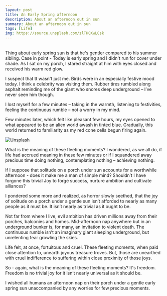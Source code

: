 ```yaml
---
layout: post
title: An Early Spring afternoon
description: About an afternoon out in sun
summary: About an afternoon out in sun
tags: [Life]
img: https://source.unsplash.com/zlTH0XwLCsk
---
```

<br>
Thing about early spring sun is that he's gentler compared to his summer sibling. Case in point - Today is early spring and I didn't run for cover under shade. As I sat on my porch, I stared straight at him with eyes closed and received his warm red glow.

I suspect that tt wasn't just me. Birds were in an especially festive mood today. I think a celebrity was visiting them. Rubber tires rumbled along asphalt reminding me of the giant who snores deep underground – I’ve never seen him though.

I lost myself for a few minutes – taking in the warmth, listening to festivities, feeling the continuous rumble – not a worry in my mind.

Few minutes later, which felt like pleasant few hours, my eyes opened to what appeared to be an alien world awash in tinted blue. Gradually, this world returned to familiarity as my red cone cells begun firing again.

![Unsplash](https://images.unsplash.com/photo-1640227559512-3647dce1236a?crop=entropy&cs=tinysrgb&fit=crop&fm=jpg&h=450&ixid=MnwxfDB8MXxyYW5kb218MHx8fHx8fHx8MTY1MDM3NTk0OQ&ixlib=rb-1.2.1&q=80&utm_campaign=api-credit&utm_medium=referral&utm_source=unsplash_source&w=800 "Source: unsplash.com/@fab_fotos")

What is the meaning of these fleeting moments? I wondered, as we all do, if life had accrued meaning in these few minutes or if I squandered away precious time doing nothing, contemplating nothing – achieving nothing.

If I suppose that solitude on a porch under sun accounts for a worthwhile afternoon - does it make me a man of simple mind? Shouldn’t I have forgone this trivial Joy to forge success, nurture ambition and cultivate alliances?

I pondered some more and realized, as horror slowly seethed, that the joy of solitude on a porch under a gentle sun isn’t afforded to nearly as many people as it must be. It isn’t nearly as trivial as it ought to be.

Not far from where I live, evil ambition has driven millions away from their porches, balconies and homes. Mid-afternoon nap anywhere but in an underground bunker is, for many, an invitation to violent death. The continuous rumble isn’t an imaginary giant sleeping underground, but unrelenting fear growling the skies.

Life felt, at once, fortuitous and cruel. These fleeting moments, when paid close attention to, unearth joyous treasure troves. But, those are unearthed with cruel indifference to suffering within close proximity of those joys.

So - again, what is the meaning of these fleeting moments? It's freedom. Freedom is no trivial joy for it isn’t nearly universal as it should be. 

I wished all humans an afternoon nap on their porch under a gentle early spring sun unaccompanied by any worries for few precious moments.
